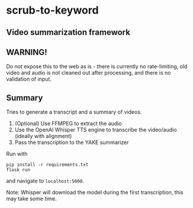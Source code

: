 # scrub-to-keyword
## Video summarization framework

## WARNING!

Do *not* expose this to the web as is - there is currently no rate-limiting, old video and audio is not cleaned out after processing, and there is no validation of input.

## Summary

Tries to generate a transcript and a summary of videos.

1. (Optional) Use FFMPEG to extract the audio
2. Use the OpenAI Whisper TTS engine to transcribe the video/audio (ideally with alignment)
3. Pass the transcription to the YAKE summarizer 

Run with
```
pip install -r requirements.txt
flask run
```

and navigate to `localhost:5000`.

Note: Whisper will download the model during the first transcription, this may take some time.


